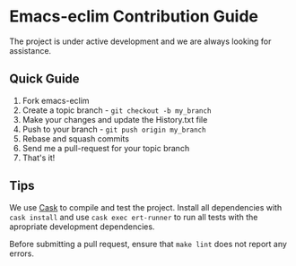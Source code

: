 # Emacs-eclim Contribution Guide

The project is under active development and we are always looking for
assistance.

## Quick Guide

1. Fork emacs-eclim
2. Create a topic branch - `git checkout -b my_branch`
3. Make your changes and update the History.txt file
4. Push to your branch - `git push origin my_branch`
5. Rebase and squash commits
6. Send me a pull-request for your topic branch
7. That's it!

## Tips

We use [Cask](https://github.com/cask/cask) to compile and test the
project. Install all dependencies with `cask install` and use `cask exec
ert-runner` to run all tests with the apropriate development dependencies.

Before submitting a pull request, ensure that `make lint` does not
report any errors.

